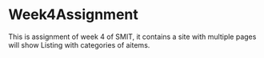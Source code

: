 # Week4Assignment
This is assignment of week 4 of SMIT, it contains a site with  multiple pages will show Listing with categories of aitems. 
